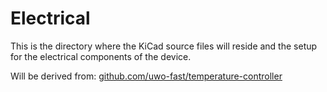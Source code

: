 # Electrical

This is the directory where the KiCad source files will reside and the setup for the electrical components of the device.

Will be derived from: [github.com/uwo-fast/temperature-controller](https://github.com/uwo-fast/temperature-controller)
